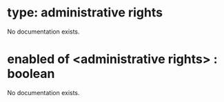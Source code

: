# type: administrative rights

No documentation exists.

# enabled of &lt;administrative rights&gt; : boolean

No documentation exists.
